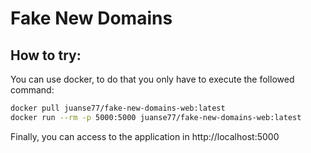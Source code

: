 # Fake New Domains

## How to try:
You can use docker, to do that you only have to execute the followed command:

```bash
docker pull juanse77/fake-new-domains-web:latest
docker run --rm -p 5000:5000 juanse77/fake-new-domains-web:latest
```

Finally, you can access to the application in http://localhost:5000